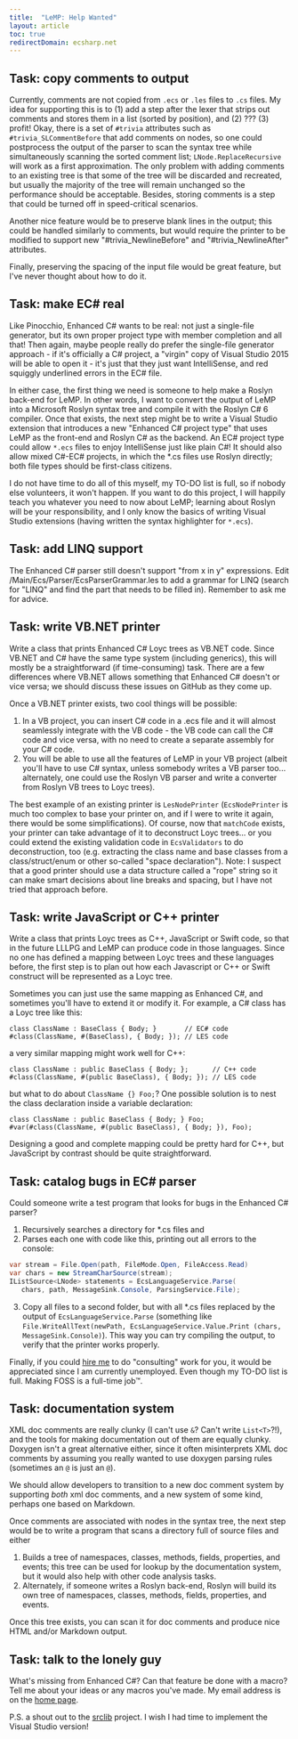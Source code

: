 ```yaml
---
title:  "LeMP: Help Wanted"
layout: article
toc: true
redirectDomain: ecsharp.net
---
```


Task: copy comments to output
-----------------------------

Currently, comments are not copied from `.ecs` or `.les` files to `.cs` files. My idea for supporting this is to (1) add a step after the lexer that strips out comments and stores them in a list (sorted by position), and (2) ??? (3) profit! Okay, there is a set of `#trivia` attributes such as `#trivia_SLCommentBefore` that add comments on nodes, so one could postprocess the output of the parser to scan the syntax tree while simultaneously scanning the sorted comment list; `LNode.ReplaceRecursive` will work as a first approximation. The only problem with adding comments to an existing tree is that some of the tree will be discarded and recreated, but usually the majority of the tree will remain unchanged so the performance should be acceptable. Besides, storing comments is a step that could be turned off in speed-critical scenarios.

Another nice feature would be to preserve blank lines in the output; this could be handled similarly to comments, but would require the printer to be modified to support new "#trivia_NewlineBefore" and "#trivia_NewlineAfter" attributes.

Finally, preserving the spacing of the input file would be great feature, but I've never thought about how to do it.

Task: make EC# real
-------------------

Like Pinocchio, Enhanced C# wants to be real: not just a single-file generator, but its own proper project type with member completion and all that! Then again, maybe people really do prefer the single-file generator approach - if it's officially a C# project, a "virgin" copy of Visual Studio 2015 will be able to open it - it's just that they just want IntelliSense, and red squiggly underlined errors in the EC# file.

In either case, the first thing we need is someone to help make a Roslyn back-end for LeMP. In other words, I want to convert the output of LeMP into a Microsoft Roslyn syntax tree and compile it with the Roslyn C# 6 compiler. Once that exists, the next step might be to write a Visual Studio extension that introduces a new "Enhanced C# project type" that uses LeMP as the front-end and Roslyn C# as the backend. An EC# project type could allow `*.ecs` files to enjoy IntelliSense just like plain C#! It should also allow mixed C#-EC# projects, in which the *.cs files use Roslyn directly; both file types should be first-class citizens.

I do not have time to do all of this myself, my TO-DO list is full, so if nobody else volunteers, it won't happen. If you want to do this project, I will happily teach you whatever you need to now about LeMP; learning about Roslyn will be your responsibility, and I only know the basics of writing Visual Studio extensions (having written the syntax highlighter for `*.ecs`).

Task: add LINQ support
----------------------

The Enhanced C# parser still doesn't support "from x in y" expressions. Edit /Main/Ecs/Parser/EcsParserGrammar.les to add a grammar for LINQ (search for "LINQ" and find the part that needs to be filled in). Remember to ask me for advice.

Task: write VB.NET printer
--------------------------

Write a class that prints Enhanced C# Loyc trees as VB.NET code. Since VB.NET and C# have the same type system (including generics), this will mostly be a straightforward (if time-consuming) task. There are a few differences where VB.NET allows something that Enhanced C# doesn't or vice versa; we should discuss these issues on GitHub as they come up.

Once a VB.NET printer exists, two cool things will be possible:

1. In a VB project, you can insert C# code in a .ecs file and it will almost seamlessly integrate with the VB code - the VB code can call the C# code and vice versa, with no need to create a separate assembly for your C# code.
2. You will be able to use all the features of LeMP in your VB project (albeit you'll have to use C# syntax, unless somebody writes a VB parser too... alternately, one could use the Roslyn VB parser and write a converter from Roslyn VB trees to Loyc trees).

The best example of an existing printer is `LesNodePrinter` (`EcsNodePrinter` is much too complex to base your printer on, and if I were to write it again, there would be some simplifications). Of course, now that `matchCode` exists, your printer can take advantage of it to deconstruct Loyc trees... or you could extend the existing validation code in `EcsValidators` to do deconstruction, too (e.g. extracting the class name and base classes from a class/struct/enum or other so-called "space declaration"). Note: I suspect that a good printer should use a data structure called a "rope" string so it can make smart decisions about line breaks and spacing, but I have not tried that approach before.

Task: write JavaScript or C++ printer
-------------------------------------

Write a class that prints Loyc trees as C++, JavaScript or Swift code, so that in the future LLLPG and LeMP can produce code in those languages. Since no one has defined a mapping between Loyc trees and these languages before, the first step is to plan out how each Javascript or C++ or Swift construct will be represented as a Loyc tree.

Sometimes you can just use the same mapping as Enhanced C#, and sometimes you'll have to extend it or modify it. For example, a C# class has a Loyc tree like this:

    class ClassName : BaseClass { Body; }       // EC# code
    #class(ClassName, #(BaseClass), { Body; }); // LES code

a very similar mapping might work well for C++:

    class ClassName : public BaseClass { Body; };      // C++ code
    #class(ClassName, #(public BaseClass), { Body; }); // LES code

but what to do about `ClassName {} Foo;`? One possible solution is to nest the class declaration inside a variable declaration:

    class ClassName : public BaseClass { Body; } Foo;
    #var(#class(ClassName, #(public BaseClass), { Body; }), Foo);

Designing a good and complete mapping could be pretty hard for C++, but JavaScript by contrast should be quite straightforward.

Task: catalog bugs in EC# parser
--------------------------------

Could someone write a test program that looks for bugs in the Enhanced C# parser?

1. Recursively searches a directory for *.cs files and
2. Parses each one with code like this, printing out all errors to the console:

~~~csharp
var stream = File.Open(path, FileMode.Open, FileAccess.Read)
var chars = new StreamCharSource(stream);
IListSource<LNode> statements = EcsLanguageService.Parse(
   chars, path, MessageSink.Console, ParsingService.File);
~~~

3. Copy all files to a second folder, but with all *.cs files replaced by the output of `EcsLanguageService.Parse` (something like `File.WriteAllText(newPath, EcsLanguageService.Value.Print (chars, MessageSink.Console)`). This way you can try compiling the output, to verify that the printer works properly.

Finally, if you could [hire me](https://www.linkedin.com/in/qwertie) to do "consulting" work for you, it would be appreciated since I am currently unemployed. Even though my TO-DO list is full. Making FOSS is a full-time job™.

Task: documentation system
--------------------------

XML doc comments are really clunky (I can't use `&`? Can't write `List<T>`?!), and the tools for making documentation out of them are equally clunky. Doxygen isn't a great alternative either, since it often misinterprets XML doc comments by assuming you really wanted to use doxygen parsing rules (sometimes an `@` is just an `@`). 

We should allow developers to transition to a new doc comment system by supporting _both_ xml doc comments, and a new system of some kind, perhaps one based on Markdown.

Once comments are associated with nodes in the syntax tree, the next step would be to write a program that scans a directory full of source files and either

1. Builds a tree of namespaces, classes, methods, fields, properties, and events; this tree can be used for lookup by the documentation system, but it would also help with other code analysis tasks.
2. Alternately, if someone writes a Roslyn back-end, Roslyn will build its own tree of namespaces, classes, methods, fields, properties, and events.

Once this tree exists, you can scan it for doc comments and produce nice HTML and/or Markdown output.

Task: talk to the lonely guy
----------------------------

What's missing from Enhanced C#? Can that feature be done with a macro? Tell me about your ideas or any macros you've made. My email address is on the [home page](/).

P.S. a shout out to the [srclib](https://srclib.org/) project. I wish I had time to implement the Visual Studio version!
